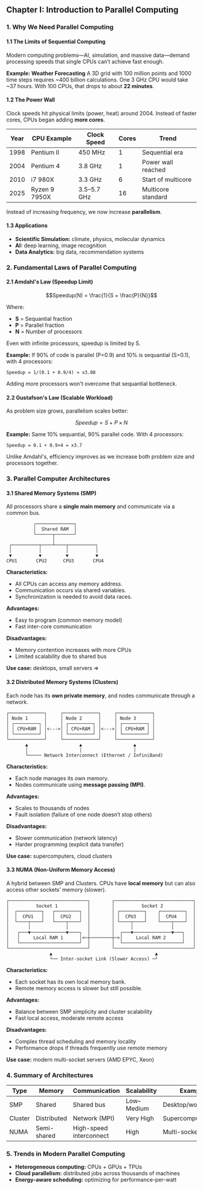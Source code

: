 ## Chapter I: Introduction to Parallel Computing

### 1. Why We Need Parallel Computing

#### 1.1 The Limits of Sequential Computing

Modern computing problems—AI, simulation, and massive data—demand processing speeds that single CPUs can’t achieve fast enough.

**Example: Weather Forecasting**
A 3D grid with 100 million points and 1000 time steps requires ~400 billion calculations. One 3 GHz CPU would take ~37 hours. With 100 CPUs, that drops to about **22 minutes**.

#### 1.2 The Power Wall

Clock speeds hit physical limits (power, heat) around 2004. Instead of faster cores, CPUs began adding **more cores**.

| Year | CPU Example   | Clock Speed | Cores | Trend              |
| ---- | ------------- | ----------- | ----- | ------------------ |
| 1998 | Pentium II    | 450 MHz     | 1     | Sequential era     |
| 2004 | Pentium 4     | 3.8 GHz     | 1     | Power wall reached |
| 2010 | i7 980X       | 3.3 GHz     | 6     | Start of multicore |
| 2025 | Ryzen 9 7950X | 3.5–5.7 GHz | 16    | Multicore standard |

Instead of increasing frequency, we now increase **parallelism**.

#### 1.3 Applications

* **Scientific Simulation:** climate, physics, molecular dynamics
* **AI:** deep learning, image recognition
* **Data Analytics:** big data, recommendation systems



### 2. Fundamental Laws of Parallel Computing

#### 2.1 Amdahl's Law (Speedup Limit)

$$Speedup(N) = \frac{1}{S + \frac{P}{N}}$$

Where:
* **S** = Sequantial fraction
* **P** = Parallel fraction
* **N** = Number of processors

Even with infinite processors, speedup is limited by S.

**Example:** If 90% of code is parallel (P=0.9) and 10% is sequantial (S=0.1), with 4 processors:
 ```
 Speedup = 1/(0.1 + 0.9/4) ≈ x3.08
 ```
Adding more processors won't overcome that sequantial bottleneck.

#### 2.2 Gustafson's Law (Scalable Workload)

As problem size grows, parallelism scales better:

$$Speedup = S + P \times N$$

**Example:** Same 10% sequantial, 90% parallel code. With 4 processors:
```
Speedup = 0.1 + 0.9×4 = x3.7
```
Unlike Amdahl's, efficiency improves as we increase both problem size and processors together.



### 3. Parallel Computer Architectures

#### 3.1 Shared Memory Systems (SMP)

All processors share a **single main memory** and communicate via a common bus.

```
          ┌──────────────┐
          │  Shared RAM  │
          └──────┬───────┘
                 │
 ┌──────────┬────┴────┬──────────┐
 │          │         │          │
 ▼          ▼         ▼          ▼
CPU1       CPU2      CPU3       CPU4
```

**Characteristics:**

* All CPUs can access any memory address.
* Communication occurs via shared variables.
* Synchronization is needed to avoid data races.

**Advantages:**

* Easy to program (common memory model)
* Fast inter-core communication

**Disadvantages:**

* Memory contention increases with more CPUs
* Limited scalability due to shared bus

**Use case:** desktops, small servers
=>


#### 3.2 Distributed Memory Systems (Clusters)

Each node has its **own private memory**, and nodes communicate through a network.

```
┌─────────────┐     ┌─────────────┐     ┌─────────────┐
│ Node 1      │     │ Node 2      │     │ Node 3      │
│ ┌─────────┐ │     │ ┌─────────┐ │     │ ┌─────────┐ │
│ │ CPU+RAM │ │<--->│ │ CPU+RAM │ │<--->│ │ CPU+RAM │ │
│ └─────────┘ │     │ └─────────┘ │     │ └─────────┘ │
└─────────────┘     └─────────────┘     └─────────────┘
       ▲                   ▲                   ▲
       │                   │                   │
       └───── Network Interconnect (Ethernet / InfiniBand)
```

**Characteristics:**

* Each node manages its own memory.
* Nodes communicate using **message passing (MPI)**.

**Advantages:**

* Scales to thousands of nodes
* Fault isolation (failure of one node doesn’t stop others)

**Disadvantages:**

* Slower communication (network latency)
* Harder programming (explicit data transfer)

**Use case:** supercomputers, cloud clusters



#### 3.3 NUMA (Non-Uniform Memory Access)

A hybrid between SMP and Clusters. CPUs have **local memory** but can also access other sockets’ memory (slower).

```
┌─────────────────────────────┐        ┌─────────────────────────────┐
│          Socket 1           │        │          Socket 2           │
│  ┌─────────┐   ┌─────────┐  │        │ ┌─────────┐    ┌─────────┐  │
│  │  CPU1   │   │  CPU2   │  │        │ │  CPU3   │    │  CPU4   │  │
│  └────┬────┘   └────┬────┘  │        │ └────┬────┘    └────┬────┘  │
│       │             │       │        │      │              │       │
│   ┌───▼─────────────▼────┐  │        │  ┌───▼──────────────▼───┐   │
│   │     Local RAM 1      │<─┼────────┼─>│     Local RAM 2      │   │
│   └──────────────────────┘  │        │  └──────────────────────┘   │
└─────────────────────────────┘        └─────────────────────────────┘
                ▲                                      ▲
                └── Inter-socket Link (Slower Access) ─┘
```

**Characteristics:**

* Each socket has its own local memory bank.
* Remote memory access is slower but still possible.

**Advantages:**

* Balance between SMP simplicity and cluster scalability
* Fast local access, moderate remote access

**Disadvantages:**

* Complex thread scheduling and memory locality
* Performance drops if threads frequently use remote memory

**Use case:** modern multi-socket servers (AMD EPYC, Xeon)



### 4. Summary of Architectures

| Type    | Memory      | Communication           | Scalability | Example             |
| ------- | ----------- | ----------------------- | ----------- | ------------------- |
| SMP     | Shared      | Shared bus              | Low–Medium  | Desktop/workstation |
| Cluster | Distributed | Network (MPI)           | Very High   | Supercomputer       |
| NUMA    | Semi-shared | High-speed interconnect | High        | Multi-socket server |



### 5. Trends in Modern Parallel Computing

* **Heterogeneous computing:** CPUs + GPUs + TPUs
* **Cloud parallelism:** distributed jobs across thousands of machines
* **Energy-aware scheduling:** optimizing for performance-per-watt
